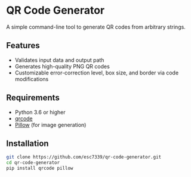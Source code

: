 # QR Code Generator

A simple command-line tool to generate QR codes from arbitrary strings.

## Features

- Validates input data and output path  
- Generates high-quality PNG QR codes  
- Customizable error-correction level, box size, and border via code modifications

## Requirements

- Python 3.6 or higher  
- [qrcode](https://pypi.org/project/qrcode/)  
- [Pillow](https://pypi.org/project/Pillow/) (for image generation)

## Installation

```bash
git clone https://github.com/esc7339/qr-code-generator.git
cd qr-code-generator
pip install qrcode pillow
